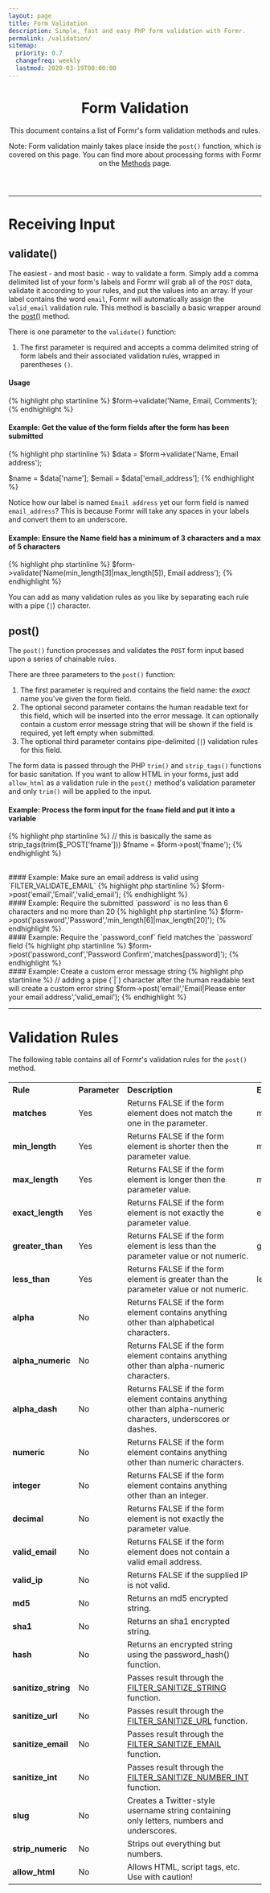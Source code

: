```yaml
---
layout: page
title: Form Validation
description: Simple, fast and easy PHP form validation with Formr.
permalink: /validation/
sitemap:
  priority: 0.7
  changefreq: weekly
  lastmod: 2020-03-19T00:00:00
---
```


<header class="post-header">
	<h1 class="post-title"><i class="fa fa-check"></i> Form Validation</h1>
	<p class="lead">This document contains a list of Formr's form validation methods and rules.</p>
    <p>Note: Form validation mainly takes place inside the <code>post()</code> function, which is covered on this page. You can find more about processing forms with Formr on the <a href="https://formr.github.io/methods/#processing">Methods</a> page.</p>
</header>


---

# Receiving Input

## validate()

The easiest - and most basic - way to validate a form. Simply add a comma delimited list of your form's labels and Formr will grab all of the <code>POST</code> data, validate it according to your rules, and put the values into an array. If your label contains the word <code>email</code>, Formr will automatically assign the <code>valid_email</code> validation rule. This method is bascially a basic wrapper around the [post()](/validation#post) method.

There is one parameter to the `validate()` function:

1. The first parameter is required and accepts a comma delimited string of form labels and their associated validation rules, wrapped in parentheses <code>()</code>.


#### Usage
{% highlight php startinline %}
$form->validate('Name, Email, Comments');
{% endhighlight %}

#### Example: Get the value of the form fields after the form has been submitted
{% highlight php startinline %}
$data = $form->validate('Name, Email address');

$name = $data['name'];
$email = $data['email_address'];
{% endhighlight %}

<div class="alert alert-info">
<i class="fa fa-lightbulb-o"></i>	
Notice how our label is named <code>Email address</code> yet our form field is named <code>email_address</code>? This is because Formr will take any spaces in your labels and convert them to an underscore.
</div>

#### Example: Ensure the Name field has a minimum of 3 characters and a max of 5 characters
{% highlight php startinline %}
$form->validate('Name(min_length[3]|max_length[5]), Email address');
{% endhighlight %}

<div class="alert alert-info">
<i class="fa fa-lightbulb-o"></i>	
You can add as many validation rules as you like by separating each rule with a pipe (<code>|</code>) character.
</div>






## post()

The `post()` function processes and validates the `POST` form input based upon a series of chainable rules.

There are three parameters to the `post()` function:

1. The first parameter is required and contains the field name: the <em>exact</em> name you've given the form field.
1. The optional second parameter contains the human readable text for this field, which will be inserted into the error message. It can optionally contain a custom error message string that will be shown if the field is required, yet left empty when submitted.
1. The optional third parameter contains pipe-delimited (`|`) validation rules for this field.

<div class="alert alert-info">
<i class="fa fa-lightbulb-o"></i>	
The form data is passed through the PHP <code>trim()</code> and <code>strip_tags()</code> functions for basic sanitation. If you want to allow HTML in your forms, just add <code>allow_html</code> as a validation rule in the <code>post()</code> method's validation parameter and only <code>trim()</code> will be applied to the input.
</div>

#### Example: Process the form input for the `fname` field and put it into a variable
{% highlight php startinline %}
// this is basically the same as strip_tags(trim($_POST['fname']))
$fname = $form->post('fname');
{% endhighlight %}

<br>
#### Example: Make sure an email address is valid using `FILTER_VALIDATE_EMAIL`
{% highlight php startinline %}
$form->post('email','Email','valid_email');
{% endhighlight %}

<br>
#### Example: Require the submitted `password` is no less than 6 characters and no more than 20
{% highlight php startinline %}
$form->post('password','Password','min_length[6]|max_length[20]');
{% endhighlight %}

<br>
#### Example: Require the `password_conf` field matches the `password` field
{% highlight php startinline %}
$form->post('password_conf','Password Confirm','matches[password]');
{% endhighlight %}

<br>
#### Example: Create a custom error message string
{% highlight php startinline %}
// adding a pipe (`|`) character after the human readable text will create a custom error string
$form->post('email','Email|Please enter your email address','valid_email');
{% endhighlight %}


---

# Validation Rules

The following table contains all of Formr's validation rules for the `post()` method.

<div class="row" style="margin-top: 20px">
<div class="col-sm-12 table-responsive">
<table class="table table-striped table-bordered table-hover">
<tr>
<th align="left">Rule</th>
<th align="left">Parameter</th>
<th align="left">Description</th>
<th align="left">Example</th>
</tr>
<tr>
<td class="td"><strong>matches</strong></td>
<td class="td text-center">Yes</td>
<td class="td">Returns FALSE if the form element does not match the one in the parameter.</td>
<td class="td">matches[form_item]</td>
</tr>
<tr>
<td class="td"><strong>min_length</strong></td>
<td class="td text-center">Yes</td>
<td class="td">Returns FALSE if the form element is shorter then the parameter value.</td>
<td class="td">min_length[6]</td>
</tr>
<tr>
<td class="td"><strong>max_length</strong></td>
<td class="td text-center">Yes</td>
<td class="td">Returns FALSE if the form element is longer then the parameter value.</td>
<td class="td">max_length[12]</td>
</tr>
<tr>
<td class="td"><strong>exact_length</strong></td>
<td class="td text-center">Yes</td>
<td class="td">Returns FALSE if the form element is not exactly the parameter value.</td>
<td class="td">exact_length[8]</td>
</tr>
<tr>
<td class="td"><strong>greater_than</strong></td>
<td class="td text-center">Yes</td>
<td class="td">Returns FALSE if the form element is less than the parameter value or not numeric.</td>
<td class="td">greater_than[8]</td>
</tr>
<tr>
<td class="td"><strong>less_than</strong></td>
<td class="td text-center">Yes</td>
<td class="td">Returns FALSE if the form element is greater than the parameter value or not numeric.</td>
<td class="td">less_than[8]</td>
</tr>
<tr>
<td class="td"><strong>alpha</strong></td>
<td class="td text-center">No</td>
<td class="td">Returns FALSE if the form element contains anything other than alphabetical characters.</td>
<td class="td">&nbsp;</td>
</tr>
<tr>
<td class="td"><strong>alpha_numeric</strong></td>
<td class="td text-center">No</td>
<td class="td">Returns FALSE if the form element contains anything other than alpha-numeric characters.</td>
<td class="td">&nbsp;</td>
</tr>
<tr>
<td class="td"><strong>alpha_dash</strong></td>
<td class="td text-center">No</td>
<td class="td">Returns FALSE if the form element contains anything other than alpha-numeric characters, underscores or dashes.</td>
<td class="td">&nbsp;</td>
</tr>
<tr>
<td class="td"><strong>numeric</strong></td>
<td class="td text-center">No</td>
<td class="td">Returns FALSE if the form element contains anything other than numeric characters.</td>
<td class="td">&nbsp;</td>
</tr>
<tr>
<td class="td"><strong>integer</strong></td>
<td class="td text-center">No</td>
<td class="td">Returns FALSE if the form element contains anything other than an integer.</td>
<td class="td">&nbsp;</td>
</tr>
<tr>
<td class="td"><strong>decimal</strong></td>
<td class="td text-center">No</td>
<td class="td">Returns FALSE if the form element is not exactly the parameter value.</td>
<td class="td">&nbsp;</td>
</tr>
<tr>
<td class="td"><strong>valid_email</strong></td>
<td class="td text-center">No</td>
<td class="td">Returns FALSE if the form element does not contain a valid email address.</td>
<td class="td">&nbsp;</td>
</tr>
<tr>
<td class="td"><strong>valid_ip</strong></td>
<td class="td text-center">No</td>
<td class="td">Returns FALSE if the supplied IP is not valid.</td>
<td class="td">&nbsp;</td>
</tr>
<tr>
<td class="td"><strong>md5</strong></td>
<td class="td text-center">No</td>
<td class="td">Returns an md5 encrypted string.</td>
<td class="td">&nbsp;</td>
</tr>
<tr>
<td class="td"><strong>sha1</strong></td>
<td class="td text-center">No</td>
<td class="td">Returns an sha1 encrypted string.</td>
<td class="td">&nbsp;</td>
</tr>
<tr>
<td class="td"><strong>hash</strong></td>
<td class="td text-center">No</td>
<td class="td">Returns an encrypted string using the password_hash() function.</td>
<td class="td">&nbsp;</td>
</tr>
<tr>
<td class="td"><strong>sanitize_string</strong></td>
<td class="td text-center">No</td>
<td class="td">Passes result through the <a href="https://www.php.net/manual/en/filter.filters.sanitize.php">FILTER_SANITIZE_STRING</a> function.</td>
<td class="td">&nbsp;</td>
</tr>
<tr>
<td class="td"><strong>sanitize_url</strong></td>
<td class="td text-center">No</td>
<td class="td">Passes result through the <a href="https://www.php.net/manual/en/filter.filters.sanitize.php">FILTER_SANITIZE_URL</a> function.</td>
<td class="td">&nbsp;</td>
</tr>
<tr>
<td class="td"><strong>sanitize_email</strong></td>
<td class="td text-center">No</td>
<td class="td">Passes result through the <a href="https://www.php.net/manual/en/filter.filters.sanitize.php">FILTER_SANITIZE_EMAIL</a> function.</td>
<td class="td">&nbsp;</td>
</tr>
<tr>
<td class="td"><strong>sanitize_int</strong></td>
<td class="td text-center">No</td>
<td class="td">Passes result through the <a href="https://www.php.net/manual/en/filter.filters.sanitize.php">FILTER_SANITIZE_NUMBER_INT</a> function.</td>
<td class="td">&nbsp;</td>
</tr>
<tr>
<td class="td"><strong>slug</strong></td>
<td class="td text-center">No</td>
<td class="td">Creates a Twitter-style username string containing only letters, numbers and underscores.</td>
<td class="td">&nbsp;</td>
</tr>
<tr>
<td class="td"><strong>strip_numeric</strong></td>
<td class="td text-center">No</td>
<td class="td">Strips out everything but numbers.</td>
<td class="td">&nbsp;</td>
</tr>
<tr>
<td class="td"><strong>allow_html</strong></td>
<td class="td text-center">No</td>
<td class="td">Allows HTML, script tags, etc. Use with caution!</td>
<td class="td">&nbsp;</td>
</tr>
</table>
</div>
</div>